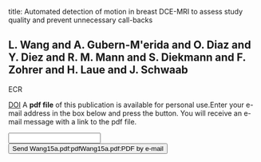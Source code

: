 title: Automated detection of motion in breast DCE-MRI to assess study quality and prevent unnecessary call-backs

## L. Wang and A. Gubern-M'erida and O. Diaz and Y. Diez and R. M. Mann and S. Diekmann and F. Zohrer and H. Laue and J. Schwaab
ECR

<a href="https://doi.org/10.1594/ecr2015/C-1845">DOI</a>
A <b>pdf file</b> of this publication is available for personal use.Enter your e-mail address in the box below and press the button. You will receive an e-mail message with a link to the pdf file.
<form action="sender.php">  <input type="text" name="email">  <input type="submit" value="Send Wang15a.pdf:pdfWang15a.pdf:PDF by e-mail"></form>